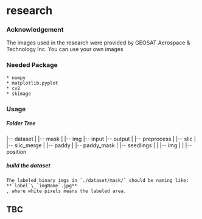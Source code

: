 # research

### Acknowledgement
The images used in the research were provided by GEOSAT Aerospace & Technology Inc.
You can use your own images

### Needed Package    
    * numpy
    * matplotlib.pyplot
    * cv2
    * skimage

### Usage
##### Folder Tree
|-- dataset
|   |-- mask
|   |-- img
|-- input
|-- output
|   |-- preprocess
|   |-- slic
|   |-- slic_merge
|   |-- paddy
|   |-- paddy_mask
|   |-- seedlings
|   |   |-- img
|   |   |-- position

##### build the dataset
    The labeled binary imgs in `./dataset/mask/` should be naming like: **`label`\_`imgName`.jpg**
    , where white pixels means the labeled area.

## TBC
